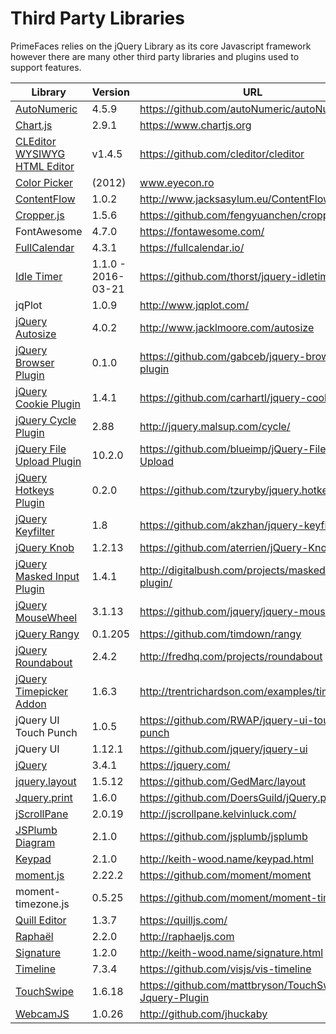 # Third Party Libraries

PrimeFaces relies on the jQuery Library as its core Javascript framework however there
are many other third party libraries and plugins used to support features. 

| Library | Version | URL |
| --- | --- | --- |
| [AutoNumeric](../../jsdocs/classes/autonumeric.html) | 4.5.9 | https://github.com/autoNumeric/autoNumeric |
| [Chart.js](../../jsdocs/classes/chart.html) | 2.9.1 | https://www.chartjs.org |
| [CLEditor WYSIWYG HTML Editor](../../jsdocs/modules/jquery.html#cleditor) | v1.4.5 | https://github.com/cleditor/cleditor |
| [Color Picker](../../jsdocs/modules/jquery.html#colorpicker) | (2012) | www.eyecon.ro |
| [ContentFlow](../../jsdocs/classes/contentflow.html) | 1.0.2 | http://www.jacksasylum.eu/ContentFlow |
| [Cropper.js](../../jsdocs/modules/jquery.html#cropper) | 1.5.6 | https://github.com/fengyuanchen/cropperjs |
| FontAwesome | 4.7.0 | https://fontawesome.com/ |
| [FullCalendar](../../jsdocs/modules/__fullcalendar_core_calendar_.html) | 4.3.1 | https://fullcalendar.io/ |
| [Idle Timer](../../jsdocs/modules/jquery.html#idletimer) | 1.1.0 - 2016-03-21 | https://github.com/thorst/jquery-idletimer |
| jqPlot | 1.0.9 | http://www.jqplot.com/ |
| [jQuery Autosize](../../jsdocs/modules/autosize.html) | 4.0.2 | http://www.jacklmoore.com/autosize |
| [jQuery Browser Plugin](../../jsdocs/interfaces/jquerystatic.html#browser)  | 0.1.0 | https://github.com/gabceb/jquery-browser-plugin |
| [jQuery Cookie Plugin](../../jsdocs/interfaces/jquerystatic.html#cookie) | 1.4.1 | https://github.com/carhartl/jquery-cookie |
| [jQuery Cycle Plugin](../../jsdocs/modules/jquery.html#cycle) | 2.88 |  http://jquery.malsup.com/cycle/ |
| [jQuery File Upload Plugin](../../jsdocs/interfaces/jqueryfileupload.fileupload.html) | 10.2.0 | https://github.com/blueimp/jQuery-File-Upload |
| [jQuery Hotkeys Plugin](../../jsdocs/interfaces/jquerystatic.html#hotkeys) | 0.2.0 | https://github.com/tzuryby/jquery.hotkeys |
| [jQuery Keyfilter](../../jsdocs/modules/jquery.html#keyfilter) | 1.8 | https://github.com/akzhan/jquery-keyfilter |
| [jQuery Knob](../../jsdocs/modules/jquery.html#knob) | 1.2.13 | https://github.com/aterrien/jQuery-Knob |
| [jQuery Masked Input Plugin](../../jsdocs/modules/jquery.html#mask) | 1.4.1 | http://digitalbush.com/projects/masked-input-plugin/ |
| [jQuery MouseWheel](../../jsdocs/modules/jquery.html#mousewheel) | 3.1.13 | https://github.com/jquery/jquery-mousewheel |
| [jQuery Rangy](../../jsdocs/modules/jqueryrangy.html) | 0.1.205 | https://github.com/timdown/rangy |
| [jQuery Roundabout](../../jsdocs/modules/jquery.html#roundabout) | 2.4.2 | http://fredhq.com/projects/roundabout |
| [jQuery Timepicker Addon](../../jsdocs/modules/jquery.html#datepicker-1) | 1.6.3 | http://trentrichardson.com/examples/timepicker |
| jQuery UI Touch Punch | 1.0.5 | https://github.com/RWAP/jquery-ui-touch-punch |
| jQuery UI | 1.12.1 | https://github.com/jquery/jquery-ui |
| [jQuery](../../jsdocs/modules/jquery.html) | 3.4.1 | https://jquery.com/ |
| [jquery.layout](../../jsdocs/modules/jquery.html#layout) | 1.5.12 | https://github.com/GedMarc/layout |
| [Jquery.print](../../jsdocs/modules/jquery.html#print) | 1.6.0 | https://github.com/DoersGuild/jQuery.print |
| [jScrollPane](../../jsdocs/modules/jquery.html#jscrollpane) | 2.0.19 | http://jscrollpane.kelvinluck.com/ |
| [JSPlumb Diagram](../../jsdocs/globals.html#jsplumb) | 2.1.0 | https://github.com/jsplumb/jsplumb |
| [Keypad](../../jsdocs/modules/jquery.html#keypad) | 2.1.0 | http://keith-wood.name/keypad.html |
| [moment.js](../../jsdocs/modules/moment.html) | 2.22.2 | https://github.com/moment/moment |
| moment-timezone.js | 0.5.25 | https://github.com/moment/moment-timezone |
| [Quill Editor](../../jsdocs/classes/quill.html) | 1.3.7 | https://quilljs.com/ |
| [Raphaël](../../jsdocs/interfaces/raphaelstatic.html) | 2.2.0 | http://raphaeljs.com |
| [Signature](../../jsdocs/modules/jquery.html#signature) | 1.2.0 | http://keith-wood.name/signature.html |
| [Timeline](../../jsdocs/classes/timeline.html) | 7.3.4 | https://github.com/visjs/vis-timeline |
| [TouchSwipe](../../jsdocs/modules/jquery.html#swipe) | 1.6.18 | https://github.com/mattbryson/TouchSwipe-Jquery-Plugin |
| [WebcamJS](../../jsdocs/modules/webcam.html) | 1.0.26 | http://github.com/jhuckaby |

